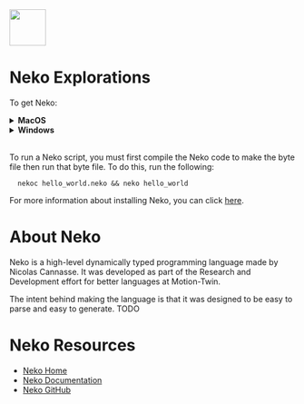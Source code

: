 <img src="https://raw.githubusercontent.com/rtoal/ple/master/docs/resources/neko-logo-64.png" width="64" height="64">

# Neko Explorations

To get Neko:

<details><summary><b>MacOS</b></summary>
  
<br />In your terminal (Mac Terminal): <br />

```sh
  $ brew install neko --HEAD
```

 </details>
<details><summary><b>Windows</b></summary>
  
<br />In your terminal (PowerShell): <br />

```ps1
  choco install neko
```

</details>

<br/>To run a Neko script, you must first compile the Neko code to make the byte file then run that byte file. To do this, run the following:

```
  nekoc hello_world.neko && neko hello_world
```

For more information about installing Neko, you can click [here](https://nekovm.org/download/).

# About Neko

Neko is a high-level dynamically typed programming language made by Nicolas Cannasse. It was developed as part of the Research and Development effort for better languages at Motion-Twin.

The intent behind making the language is that it was designed to be easy to parse and easy to generate. TODO

# Neko Resources

- [Neko Home](https://nekovm.org/)
- [Neko Documentation](https://nekovm.org/doc/begin/)
- [Neko GitHub]()
